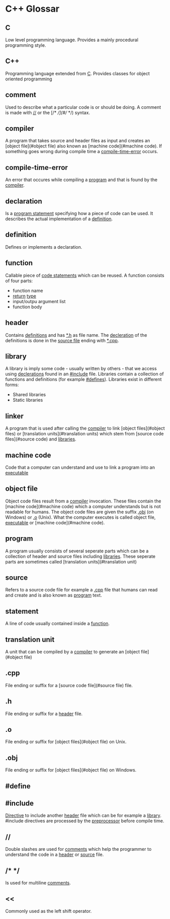 # C++ Glossar


## C

Low level programming language. Provides a mainly procedural programming style.

## C++

Programming language extended from [C](#C). Provides classes for object oriented programming

## comment

Used to describe what a particular code is or should be doing. A comment is made with [//](#//) or the [/*   */](#/*   */) syntax.

## compiler

A program that takes source and header files as input and creates an [object file](#object file) also known as [machine code](#machine code).
If something goes wrong during compile time a [compile-time-error](#compile-time-error) occurs.

## compile-time-error

An error that occures while compiling a [program](#program) and that is found by the [compiler](#compiler).

## declaration

Is a [program statement](#statement) specifying how a piece of code can be used.
It describes the actual implementation of a [definition](#definition).

## definition

Defines or implements a declaration.

## function

Callable piece of [code statements](#statement) which can be reused. A function consists of four parts:

- function name
- [return](#return) [type](#type)
- input/outpu argument list
- function body

## header

Contains [definitions](#definition) and has [*.h](#*.h) as file name. The [decleration](#decleration) of the definitions is done in the [source file](#source) ending with [*.cpp](#*.cpp).

## library

A library is imply some code - usually written by others - that we access using [declerations](#decleration) found in an [#include](#include) file. Libraries contain a collection of functions and definitions (for example [#defines](#defines)). Libraries exist in different forms:

- Shared libraries
- Static libraries

## linker

A program that is used after calling the [compiler](#compiler) to link [object files](#object files) or [translation units](#translation units) which stem from [source code files](#source code) and [libraries](#libraries).

## machine code

Code that a computer can understand and use to link a program into an [executable](#executable)

## object file

Object code files result from a [compiler](#compiler) invocation. These files contain the [machine code](#machine code) which a computer understands but is not readable for humans. The object code files are given the suffix [.obj](#.obj) (on Windows) or [.o](#.o) (Unix). What the computer executes is called object file, [executable](#executable) or [machine code](#machine code).

## program

A program usually consists of several seperate parts which can be a collection of header and source files including [libraries](#library).
These seperate parts are sometimes called [translation units](#translation unit)

## source

Refers to a source code file for example a [.cpp](#.cpp) file that humans can read and create and is also known as [program](#program) text.

## statement

A line of code usually contained inside a [function](#function).

## translation unit

A unit that can be compiled by a [compiler](#compiler) to generate an [object file](#object file)

## .cpp

File ending or suffix for a [source code file](#source file) file.

## .h

File ending or suffix for a [header](#header) file.

## .o

File ending or suffix for [object files](#object file) on Unix.

## .obj

File ending or suffix for [object files](#object file) on Windows.

## #define


## #include

[Directive](#directive) to include another [header](#header) file which can be for example a [library](#library). #include directives are processed by the [preprocessor](#preprocessor) before compile time.

## //

Double slashes are used for [comments](#comment) which help the programmer to understand the code in a [header](#header) or [source](#source) file.

## /*   */

Is used for multiline [comments](#comment).

## <<

Commonly used as the left shift operator.
